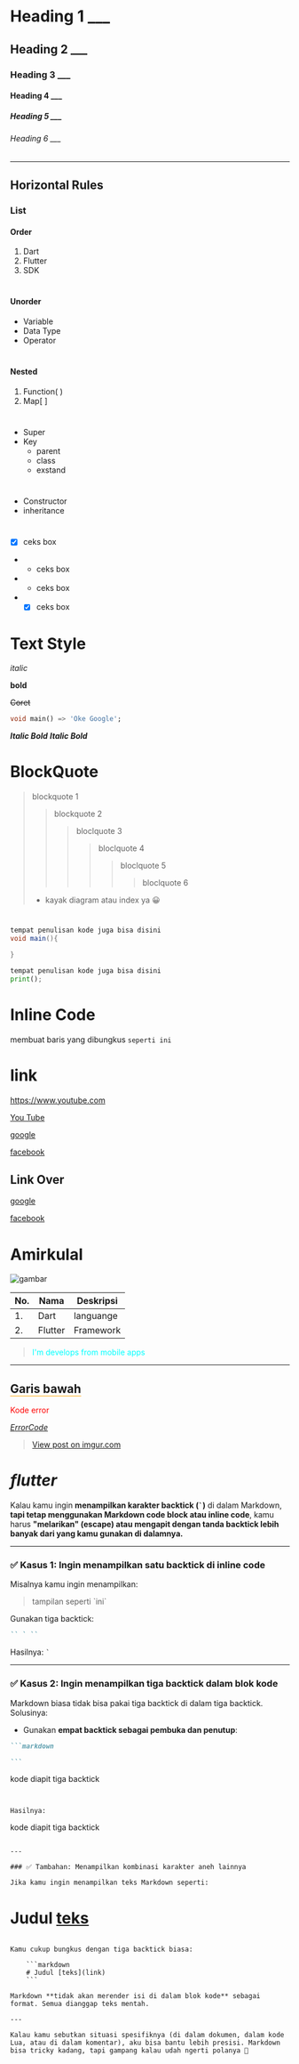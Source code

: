 # Heading 1 \_\_\_

## Heading 2 \_\_\_

### Heading 3 \_\_\_

#### Heading 4 \_\_\_

##### Heading 5 \_\_\_

###### Heading 6 \_\_\_

---

## Horizontal Rules

### List

#### Order

1. Dart
2. Flutter
3. SDK

#

#### Unorder

- Variable
- Data Type
- Operator

#

#### Nested

1. Function( )
2. Map[ ]

#

- Super
- Key
  - parent
  - class
  - exstand

#

- Constructor
- inheritance

#

- [x] ceks box
- - ceks box
- - ceks box
- - [x] ceks box

# Text Style

_italic_

**bold**

~~Coret~~

```dart
void main() => 'Oke Google';
```

_**Italic Bold**_
**_Italic Bold_**

#

# BlockQuote

> blockquote 1
>
> > blockquote 2
> >
> > > bloclquote 3
> > >
> > > > bloclquote 4
> > > >
> > > > > bloclquote 5
> > > > >
> > > > > > bloclquote 6
>
> - kayak diagram atau index ya 😀

#

```Java Script
tempat penulisan kode juga bisa disini
void main(){

}
```

```Python
tempat penulisan kode juga bisa disini
print();
```

# Inline Code

membuat baris yang dibungkus `seperti ini`

# link

https://www.youtube.com

[You Tube](https://www.youtube.com "ke yutup")

[google][1]

[facebook][2]

[1]: https://google.com
[2]: https://facebook.com

## Link Over

[google][1]

[facebook][2]

[1]: https://google.com
[2]: https://facebook.com

# Amirkulal

![gambar](https://avatars.githubusercontent.com/u/70124885?v=4)

| No. | Nama    | Deskripsi |
| --- | ------- | --------- |
| 1.  | Dart    | languange |
| 2.  | Flutter | Framework |

> <span style="color: cyan;">I'm develops from mobile apps</span>

---

## <span style="border-bottom: 1px solid orange;">Garis bawah</span>

<span style="color: red; border-bottom: 2px wavy red;">Kode error</span>

[$Error Code$](E:\coding\dart\saya.html)

<blockquote class="imgur-embed-pub" lang="en" data-id="q4q70hU"><a href="https://imgur.com/q4q70hU">View post on imgur.com</a></blockquote><script async src="//s.imgur.com/min/embed.js" charset="utf-8"></script>

# $flutter$

<!--
Untuk menghubungkan baris `# Lua[1:]` dengan file `README.md` menggunakan format _Markdown link reference_, kamu perlu memastikan bahwa referensi `[1]: ...` di bagian bawah Markdown sesuai dengan tag `[1]` yang dipakai di bagian atas.

Namun, jika kamu ingin agar tulisan `# Lua[1:]` menjadi **tautan yang bisa diklik**, maka kamu perlu mengubah penulisannya menjadi seperti ini:

```markdown
# [Lua](public/programmer/embedded/lua/pembelajaran-praktis/dasar/README.md)
```

Penjelasan:

- `# [Lua](...)` artinya `Lua` adalah judul (`#` = heading 1) sekaligus hyperlink.
- Path seperti `public/programmer/...` digunakan dalam bentuk **relatif**, jadi pastikan file Markdown yang berisi tautan ini berada di tempat yang sesuai agar link tersebut benar-benar bisa ditemukan oleh Markdown renderer seperti GitHub atau VS Code.

Kalau kamu memang sengaja menggunakan `[1:]` seperti:

```markdown
# Lua[1:]

[1]: (public\programmer\embedded\lua\pembelajaran-praktis\dasar\README.md)
```

Itu **tidak valid secara Markdown**. Format referensi Markdown yang sah adalah seperti ini:

```markdown
[Lua]: public/programmer/embedded/lua/pembelajaran-praktis/dasar/README.md

# [Lua][Lua]
```

Atau bisa disingkat:

```markdown
# [Lua][1]

[1]: public/programmer/embedded/lua/pembelajaran-praktis/dasar/README.md
```

### Tips:

- Gunakan `/` bukan `\` untuk path di Markdown agar lintas platform dan valid secara URL.
- Gunakan tautan relatif jika file tersebut masih dalam repositori lokal atau GitHub repo yang sama. -->

Kalau kamu ingin **menampilkan karakter backtick (`` ` ``)** di dalam Markdown, **tapi tetap menggunakan Markdown code block atau inline code**, kamu harus **"melarikan" (escape) atau mengapit dengan tanda backtick lebih banyak dari yang kamu gunakan di dalamnya.**

---

### ✅ Kasus 1: Ingin menampilkan satu backtick di inline code

Misalnya kamu ingin menampilkan:

> tampilan seperti \`ini\`

Gunakan tiga backtick:

```markdown
`` ` ``
```

Hasilnya: `` ` ``

---

### ✅ Kasus 2: Ingin menampilkan tiga backtick dalam blok kode

Markdown biasa tidak bisa pakai tiga backtick di dalam tiga backtick. Solusinya:

- Gunakan **empat backtick sebagai pembuka dan penutup**:

`````markdown
```markdown

```
`````

kode diapit tiga backtick

```

```

```

Hasilnya:

```

kode diapit tiga backtick

```

---

### ✅ Tambahan: Menampilkan kombinasi karakter aneh lainnya

Jika kamu ingin menampilkan teks Markdown seperti:

```

# Judul [teks](link)

````

Kamu cukup bungkus dengan tiga backtick biasa:

    ```markdown
    # Judul [teks](link)
    ```

Markdown **tidak akan merender isi di dalam blok kode** sebagai format. Semua dianggap teks mentah.

---

Kalau kamu sebutkan situasi spesifiknya (di dalam dokumen, dalam kode Lua, atau di dalam komentar), aku bisa bantu lebih presisi. Markdown bisa tricky kadang, tapi gampang kalau udah ngerti polanya 💪
````
